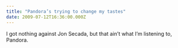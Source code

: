 ```yaml
---
title: "Pandora’s trying to change my tastes"
date: 2009-07-12T16:36:00.000Z
---
```


I got nothing against Jon Secada, but that ain’t what I’m listening to, Pandora.
